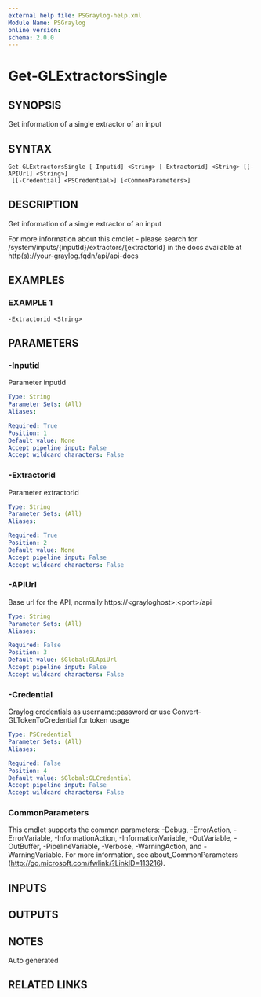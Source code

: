 ```yaml
---
external help file: PSGraylog-help.xml
Module Name: PSGraylog
online version:
schema: 2.0.0
---
```


# Get-GLExtractorsSingle

## SYNOPSIS
Get information of a single extractor of an input

## SYNTAX

```
Get-GLExtractorsSingle [-Inputid] <String> [-Extractorid] <String> [[-APIUrl] <String>]
 [[-Credential] <PSCredential>] [<CommonParameters>]
```

## DESCRIPTION
Get information of a single extractor of an input


For more information about this cmdlet - please search for /system/inputs/{inputId}/extractors/{extractorId} in the docs available at http(s)://your-graylog.fqdn/api/api-docs

## EXAMPLES

### EXAMPLE 1
```
-Extractorid <String>
```

## PARAMETERS

### -Inputid
Parameter inputId

```yaml
Type: String
Parameter Sets: (All)
Aliases:

Required: True
Position: 1
Default value: None
Accept pipeline input: False
Accept wildcard characters: False
```

### -Extractorid
Parameter extractorId

```yaml
Type: String
Parameter Sets: (All)
Aliases:

Required: True
Position: 2
Default value: None
Accept pipeline input: False
Accept wildcard characters: False
```

### -APIUrl
Base url for the API, normally https://\<grayloghost\>:\<port\>/api

```yaml
Type: String
Parameter Sets: (All)
Aliases:

Required: False
Position: 3
Default value: $Global:GLApiUrl
Accept pipeline input: False
Accept wildcard characters: False
```

### -Credential
Graylog credentials as username:password or use Convert-GLTokenToCredential for token usage

```yaml
Type: PSCredential
Parameter Sets: (All)
Aliases:

Required: False
Position: 4
Default value: $Global:GLCredential
Accept pipeline input: False
Accept wildcard characters: False
```

### CommonParameters
This cmdlet supports the common parameters: -Debug, -ErrorAction, -ErrorVariable, -InformationAction, -InformationVariable, -OutVariable, -OutBuffer, -PipelineVariable, -Verbose, -WarningAction, and -WarningVariable. For more information, see about_CommonParameters (http://go.microsoft.com/fwlink/?LinkID=113216).

## INPUTS

## OUTPUTS

## NOTES
Auto generated

## RELATED LINKS
